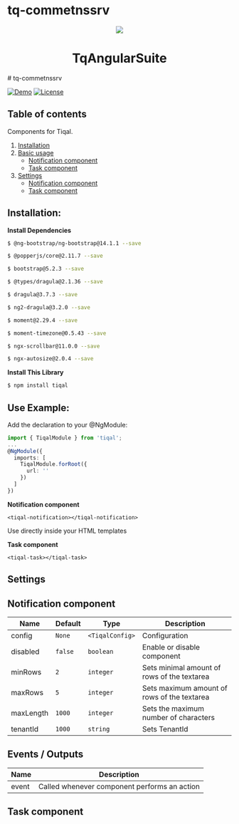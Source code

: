 # tq-commetnssrv
<p align="center">
  <img style="text-align: center;" src="https://www.tiqal.com/wp-content/uploads/2019/09/Offc_TQ_Logo_color-300x148.png">
  <h1 align="center">TqAngularSuite</h1>
  # tq-commetnssrv
</p>

[![Demo](https://img.shields.io/badge/demo-online-ed1c46.svg)](https://ngx-scrollbar.netlify.com/)
[![License](https://img.shields.io/npm/l/express.svg?maxAge=2592000)](/LICENSE)

## Table of contents

Components for Tiqal.
1. [Installation](#installation)
1. [Basic usage](#example-basic)
    - [Notification component](#example-notification-component)
    - [Task component](#example-task-component)  
1. [Settings](#setting-task-component)
    - [Notification component](#setting-notification-component)
    - [Task component](#setting-task-component)

## <a name="installation"></a> Installation:
**Install Dependencies**
```bash
$ @ng-bootstrap/ng-bootstrap@14.1.1 --save
```
```bash
$ @popperjs/core@2.11.7 --save
```
```bash
$ bootstrap@5.2.3 --save
```
```bash
$ @types/dragula@2.1.36 --save
```
```bash
$ dragula@3.7.3 --save
```
```bash
$ ng2-dragula@3.2.0 --save
```
```bash
$ moment@2.29.4 --save
```
```bash
$ moment-timezone@0.5.43 --save
```
```bash
$ ngx-scrollbar@11.0.0 --save
```
```bash
$ ngx-autosize@2.0.4 --save
```

**Install This Library**
```bash
$ npm install tiqal
```

## <a name="example-basic"></a>Use Example:
Add the declaration to your @NgModule:
```typescript
import { TiqalModule } from 'tiqal';
...
@NgModule({
  imports: [
    TiqalModule.forRoot({
      url: ''
    })
  ]
})
```

**<a name="example-notification-component"></a> Notification component**
```
<tiqal-notification></tiqal-notification>
```

Use directly inside your HTML templates

**<a name="example-task-component"></a> Task component**
```
<tiqal-task></tiqal-task>
```

## <a name="setting-task-component"></a>Settings

## <a name="setting-notification-component"></a>Notification component
Name  | Default | Type | Description
--- | --- | --- | ---
config | `None` | `<TiqalConfig>` | Configuration
disabled | `false` | `boolean` | Enable or disable component
minRows | `2` | `integer` | Sets minimal amount of rows of the textarea
maxRows | `5` | `integer` | Sets maximum amount of rows of the textarea
maxLength | `1000` | `integer` | Sets the maximum number of characters
tenantId | `1000` | `string` | Sets TenantId


## Events / Outputs
Name  | Description
--- | ---
event | Called whenever component performs an action

## <a name="setting-task-component"></a>Task component
